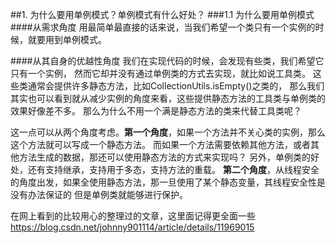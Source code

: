 ##1. 为什么要用单例模式？单例模式有什么好处？
###1.1 为什么要用单例模式
####从需求角度
用最简单最直接的话来说，当我们希望一个类只有一个实例的时候，就要用到单例模式。

####从其自身的优越性角度
我们在实现代码的时候，会发现有些类，我们希望它只有一个实例，
然而它却并没有通过单例类的方式去实现，就比如说工具类。
这些类通常会提供许多静态方法，比如CollectionUtils.isEmpty()之类的，
那么我们其实也可以看到就从减少实例的角度来看，这些提供静态方法的工具类与单例类的效果好像差不多。
那么为什么不用一个满是静态方法的类来代替工具类呢？

这一点可以从两个角度考虑。**第一个角度**，如果一个方法并不关心类的实例，那么这个方法就可以写成一个静态方法。
而如果一个方法需要依赖其他方法，或者其他方法生成的数据，那还可以使用静态方法的方式来实现吗？
另外，单例类的好处，还有支持继承，支持用于多态，支持方法的重载。
**第二个角度**，从线程安全的角度出发，如果全使用静态方法，那一旦使用了某个静态变量，其线程安全性是没有办法保证的
但是单例类就能够进行保护。

在网上看到的比较用心的整理过的文章，这里面记得更全面一些
https://blog.csdn.net/johnny901114/article/details/11969015